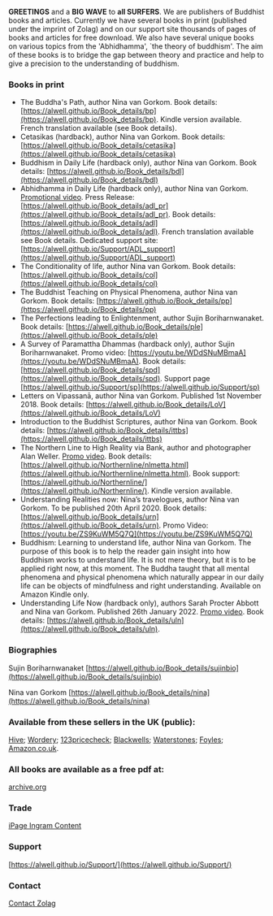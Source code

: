 **GREETINGS** and a **BIG WAVE** to **all SURFERS**.  We are publishers of Buddhist books
and articles. Currently we have several books in print (published under the imprint of Zolag) and on our support site thousands
of pages of books and articles for free download. We also have several unique books on various topics from the 'Abhidhamma', `the theory of buddhism'. The aim of these books is to bridge the gap between theory and practice and help to give a precision to the  understanding of buddhism.

### Books in print 
 
- The Buddha's Path, author Nina van Gorkom. Book details: [https://alwell.github.io/Book_details/bp](https://alwell.github.io/Book_details/bp). Kindle version available. French translation available (see Book details).
- Cetasikas (hardback), author Nina van Gorkom. Book details: [https://alwell.github.io/Book_details/cetasika](https://alwell.github.io/Book_details/cetasika)
- Buddhism in Daily Life  (hardback only), author Nina van Gorkom. Book details: [https://alwell.github.io/Book_details/bdl](https://alwell.github.io/Book_details/bdl)
- Abhidhamma in Daily Life  (hardback only), author Nina van Gorkom. [Promotional video](https://youtu.be/LpOuNHuRGQg). Press Release: [https://alwell.github.io/Book_details/adl_pr](https://alwell.github.io/Book_details/adl_pr). 
Book details: [https://alwell.github.io/Book_details/adl](https://alwell.github.io/Book_details/adl). French translation available see Book details. Dedicated support site: [https://alwell.github.io/Support/ADL_support](https://alwell.github.io/Support/ADL_support)
- The Conditionality of life, author Nina van Gorkom. Book details: [https://alwell.github.io/Book_details/col](https://alwell.github.io/Book_details/col)
- The Buddhist Teaching on Physical Phenomena, author Nina van Gorkom. Book details: [https://alwell.github.io/Book_details/pp](https://alwell.github.io/Book_details/pp)
- The Perfections leading to Enlightenment, author Sujin Boriharnwanaket. Book details: [https://alwell.github.io/Book_details/ple](https://alwell.github.io/Book_details/ple)
- A Survey of Paramattha Dhammas (hardback only), author Sujin Boriharnwanaket. Promo video: [https://youtu.be/WDdSNuMBmaA](https://youtu.be/WDdSNuMBmaA). Book details: [https://alwell.github.io/Book_details/spd](https://alwell.github.io/Book_details/spd). Support page [https://alwell.github.io/Support/sp](https://alwell.github.io/Support/sp)
- Letters on Vipassanā, author Nina van Gorkom. Published 1st November 2018. Book details: [https://alwell.github.io/Book_details/LoV](https://alwell.github.io/Book_details/LoV)
- Introduction to the Buddhist Scriptures, author Nina van Gorkom. Book details: [https://alwell.github.io/Book_details/ittbs](https://alwell.github.io/Book_details/ittbs)
- The Northern Line to High Reality via Bank, author and photographer Alan Weller. [Promo video](https://youtu.be/XeVEX9dGVTY). Book details: [https://alwell.github.io/Northernline/nlmetta.html](https://alwell.github.io/Northernline/nlmetta.html). Book support: [https://alwell.github.io/Northernline/](https://alwell.github.io/Northernline/). Kindle version available.
- Understanding Realities now: Nina’s travelogues, author Nina van Gorkom. To be published 20th April 2020. Book details: [https://alwell.github.io/Book_details/urn](https://alwell.github.io/Book_details/urn). Promo Video: [https://youtu.be/ZS9KuWM5Q7Q](https://youtu.be/ZS9KuWM5Q7Q)
- Buddhism: Learning to understand life, author Nina van Gorkom. The purpose of this book is to help the reader gain insight into how Buddhism works to understand life. It is not mere theory, but it is to be applied right now, at this moment. The Buddha taught that all mental phenomena and physical phenomena which naturally appear in our daily life can be objects of mindfulness and right understanding. Available on Amazon Kindle only.
- Understanding Life Now (hardback only), authors Sarah Procter Abbott and Nina van Gorkom. Published 26th January 2022. [Promo video](https://youtu.be/sAB0SoGB8bY). Book details: [https://alwell.github.io/Book_details/uln](https://alwell.github.io/Book_details/uln).


### Biographies

Sujin Boriharnwanaket [https://alwell.github.io/Book_details/sujinbio](https://alwell.github.io/Book_details/sujinbio)

Nina van Gorkom [https://alwell.github.io/Book_details/nina](https://alwell.github.io/Book_details/nina)




### Available from these sellers in the UK (public):

[Hive](https://www.hive.co.uk); 
[Wordery](https://wordery.com); 
[123pricecheck](https://www.123pricecheck.com/Books.html); 
[Blackwells](http://bookshop.blackwell.co.uk); 
[Waterstones](https://www.waterstones.com); 
[Foyles](http://www.foyles.co.uk); 
[Amazon.co.uk](http://www.amazon.co.uk). 

### All books are available as a free pdf at:
[archive.org](https://archive.org)

### Trade
[iPage Ingram Content](https://ipage.ingramcontent.com/ipage/li001.jsp)

### Support

[https://alwell.github.io/Support/](https://alwell.github.io/Support/)

### Contact
[Contact Zolag](https://forms.gle/yuGZ7NuLncaFehMY8)


